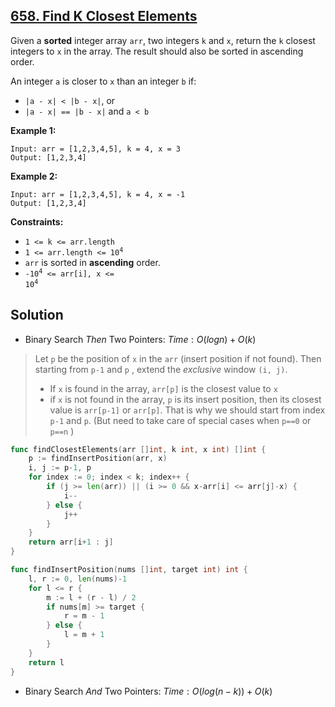 ## [658. Find K Closest Elements](https://leetcode.com/problems/find-k-closest-elements/)


Given a **sorted** integer array `arr`, two integers `k` and `x`, return the `k` closest integers to `x` in the array. The result should also be sorted in ascending order.

An integer `a` is closer to `x` than an integer `b` if:

*   `|a - x| < |b - x|`, or
*   `|a - x| == |b - x|` and `a < b`

**Example 1:**

```
Input: arr = [1,2,3,4,5], k = 4, x = 3
Output: [1,2,3,4]
```

**Example 2:**

```
Input: arr = [1,2,3,4,5], k = 4, x = -1
Output: [1,2,3,4]
```

**Constraints:**

*   `1 <= k <= arr.length`
*   <code>1 <= arr.length <= 10<sup>4</sup></code>
*   `arr` is sorted in **ascending** order.
*   <code>-10<sup>4</sup> <= arr[i], x <= 10<sup>4</sup></code>



## Solution

- Binary Search *Then* Two Pointers: $Time: O(logn) + O(k)$ 

> Let `p` be the position of `x` in the `arr` (insert position if not found). Then starting from `p-1` and `p` , extend the *exclusive* window `(i, j)`. 
>
> - If `x` is found in the array, `arr[p]` is the closest value to `x`
> - if `x` is not found in the array, `p` is its insert position, then its closest value is `arr[p-1]` or `arr[p]`. That is why we should start from index `p-1` and `p`. (But need to take care of special cases when `p==0` or `p==n` )

```go
func findClosestElements(arr []int, k int, x int) []int {
    p := findInsertPosition(arr, x)
    i, j := p-1, p
    for index := 0; index < k; index++ {
        if (j >= len(arr)) || (i >= 0 && x-arr[i] <= arr[j]-x) {
            i--
        } else {
            j++
        }
    }
    return arr[i+1 : j]
}

func findInsertPosition(nums []int, target int) int {
    l, r := 0, len(nums)-1
    for l <= r {
        m := l + (r - l) / 2
        if nums[m] >= target {
            r = m - 1
        } else {
            l = m + 1
        }
    }
    return l
}
```

- Binary Search *And* Two Pointers: $Time: O(log(n-k)) + O(k)$ 

```go
```

